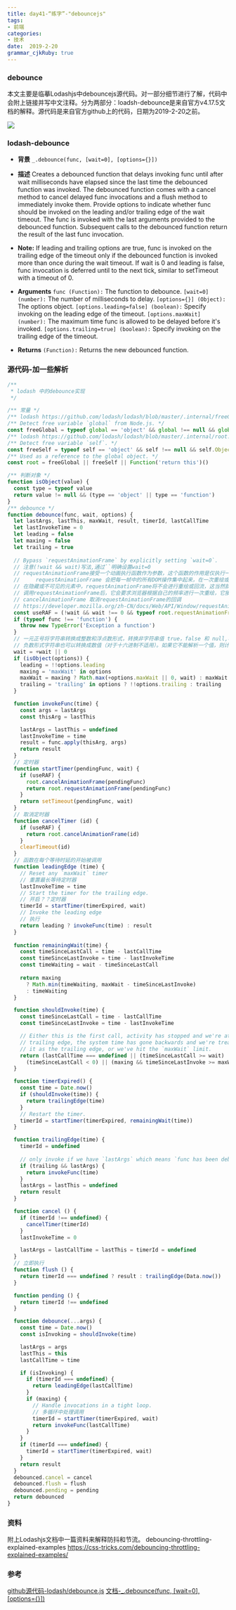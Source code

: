```yaml
---
title: day41-“练字”-"debouncejs"
tags: 
- 前端
categories: 
- 技术
date:  2019-2-20
grammar_cjkRuby: true
---
```

### debounce
本文主要是临摹Lodashjs中debouncejs源代码。对一部分细节进行了解，代码中会附上链接并写中文注释。分为两部分：loadsh-debounce是来自官方v4.17.5文档的解释。源代码是来自官方github上的代码，日期为2019-2-20之前。

![](https://ws1.sinaimg.cn/large/b15ca614gy1g06aij5xjkj20u01hc0yq.jpg)
<!--more-->

### lodash-debounce
+ **背景** 
`_.debounce(func, [wait=0], [options={}])`
+ **描述**
Creates a debounced function that delays invoking func until after wait milliseconds have elapsed since the last time the debounced function was invoked. The debounced function comes with a cancel method to cancel delayed func invocations and a flush method to immediately invoke them. Provide options to indicate whether func should be invoked on the leading and/or trailing edge of the wait timeout. The func is invoked with the last arguments provided to the debounced function. Subsequent calls to the debounced function return the result of the last func invocation. 

+ **Note:**
If leading and trailing options are true, func is invoked on the trailing edge of the timeout only if the debounced function is invoked more than once during the wait timeout. 
If wait is 0 and leading is false, func invocation is deferred until to the next tick, similar to setTimeout with a timeout of 0. 
+ **Arguments**
`func (Function):` The function to debounce.
`[wait=0] (number):` The number of milliseconds to delay.
`[options={}] (Object):` The options object.
`[options.leading=false] (boolean):` Specify invoking on the leading edge of the timeout.
`[options.maxWait] (number):` The maximum time func is allowed to be delayed before it's invoked.
`[options.trailing=true] (boolean):` Specify invoking on the trailing edge of the timeout.
+ **Returns**
`(Function):` Returns the new debounced function.

### 源代码-加一些解析
```javascript
/**
 * lodash 中的debounce实现
 */

/** 常量 */
/** lodash https://github.com/lodash/lodash/blob/master/.internal/freeGlobal.js */
/** Detect free variable `global` from Node.js. */
const freeGlobal = typeof global == 'object' && global !== null && global.Object === Object && global
/** lodash https://github.com/lodash/lodash/blob/master/.internal/root.js */
/** Detect free variable `self`. */
const freeSelf = typeof self == 'object' && self !== null && self.Object === Object && self
/** Used as a reference to the global object. */
const root = freeGlobal || freeSelf || Function('return this')()

/** 判断对象 */
function isObject(value) {
  const type = typeof value
  return value != null && (type == 'object' || type == 'function')
}
/** debounce */
function debounce(func, wait, options) {
  let lastArgs, lastThis, maxWait, result, timerId, lastCallTime
  let lastInvokeTime = 0
  let leading = false
  let maxing = false
  let trailing = true
  
  // Bypass `requestAnimationFrame` by explicitly setting `wait=0`.
  // 注意(!wait && wait)写法,通过``明确设置wait=0
  // requestAnimationFrame接受一个动画执行函数作为参数，这个函数的作用是仅执行一帧动画的渲染。回调函数会在浏览器下一次重绘之前执行
  //     requestAnimationFrame 会把每一帧中的所有DOM操作集中起来，在一次重绘或回流中就完成，并且重绘或回流的时间间隔紧紧跟随浏览器的刷新频率，一般来说，这个频率为每秒60帧
  // 在隐藏或不可见的元素中，requestAnimationFrame将不会进行重绘或回流，这当然就意味着更少的的cpu，gpu和内存使用量。
  // 调用requestAnimationFrame后，它会要求浏览器根据自己的频率进行一次重绘，它接收一个回调函数作为参数，在即将开始的浏览器重绘时，会调用这个函数，并会给这个函数传入调用回调函数时的时间作为参数。由于requestAnimationFrame的功效只是一次性的，所以若想达到动画效果，则必须连续不断的调用requestAnimationFrame
  // cancelAnimationFrame 取消requestAnimationFrame的回调
  // https://developer.mozilla.org/zh-CN/docs/Web/API/Window/requestAnimationFrame
  const useRAF = (!wait && wait !== 0 && typeof root.requestAnimationFrame === 'Function')
  if (typeof func !== 'function') {
    throw new TypeError('Exception a function')
  }
  // 一元正号将字符串转换成整数和浮点数形式，转换非字符串值 true，false 和 null,小数和十六进制格式字符串。
  // 负数形式字符串也可以转换成数值（对于十六进制不适用）。如果它不能解析一个值，则计算结果为 NaN。
  wait = +wait || 0
  if (isObject(options)) {
    leading = !!options.leading
    maxing = 'maxWait' in options
    maxWait = maxing ? Math.max(+options.maxWait || 0, wait) : maxWait
    trailing = 'trailing' in options ? !!options.trailing : trailing
  }

  function invokeFunc(time) {
    const args = lastArgs
    const thisArg = lastThis

    lastArgs = lastThis = undefined
    lastInvokeTime = time
    result = func.apply(thisArg, args)
    return result
  }
  // 定时器
  function startTimer(pendingFunc, wait) {
    if (useRAF) {
      root.cancelAnimationFrame(pendingFunc)
      return root.requestAnimationFrame(pendingFunc)
    }
    return setTimeout(pendingFunc, wait)
  }
  // 取消定时器
  function cancelTimer (id) {
    if (useRAF) {
      return root.cancelAnimationFrame(id)
    }
    clearTimeout(id)
  }
  // 函数在每个等待时延的开始被调用
  function leadingEdge (time) {
    // Reset any `maxWait` timer
    // 重置最长等待定时器
    lastInvokeTime = time
    // Start the timer for the trailing edge.
    // 开启？？定时器
    timerId = startTimer(timerExpired, wait)
    // Invoke the leading edge
    // 执行
    return leading ? invokeFunc(time) : result
  }
  
  function remainingWait(time) {
    const timeSinceLastCall = time - lastCallTime
    const timeSinceLastInvoke = time - lastInvokeTime
    const timeWaiting = wait - timeSinceLastCall
    
    return maxing
      ? Math.min(timeWaiting, maxWait - timeSinceLastInvoke)
      : timeWaiting
  }

  function shouldInvoke(time) {
    const timeSinceLastCall = time - lastCallTime
    const timeSinceLastInvoke = time - lastInvokeTime

    // Either this is the first call, activity has stopped and we're at the
    // trailing edge, the system time has gone backwards and we're treating
    // it as the trailing edge, or we've hit the `maxWait` limit.
    return (lastCallTime === undefined || (timeSinceLastCall >= wait) ||
      (timeSinceLastCall < 0) || (maxing && timeSinceLastInvoke >= maxWait))
  }

  function timerExpired() {
    const time = Date.now()
    if (shouldInvoke(time)) {
      return trailingEdge(time)
    }
    // Restart the timer.
    timerId = startTimer(timerExpired, remainingWait(time))
  }

  function trailingEdge(time) {
    timerId = undefined
    
    // only invoke if we have `lastArgs` which means `func has been debounced at least once
    if (trailing && lastArgs) {
      return invokeFunc(time)
    }
    lastArgs = lastThis = undefined
    return result
  }

  function cancel () {
    if (timerId !== undefined) {
      cancelTimer(timerId)
    }
    lastInvokeTime = 0

    lastArgs = lastCallTime = lastThis = timerId = undefined
  }
  // 立即执行
  function flush () {
    return timerId === undefined ? result : trailingEdge(Data.now())
  }

  function pending () {
    return timerId !== undefined
  }

  function debounce(...args) {
    const time = Date.now()
    const isInvoking = shouldInvoke(time)

    lastArgs = args
    lastThis = this
    lastCallTime = time

    if (isInvoking) {
      if (timerId === undefined) {
        return leadingEdge(lastCallTime)
      }
      if (maxing) {
        // Handle invocations in a tight loop.
        // 多循环中处理调用
        timerId = startTimer(timerExpired, wait)
        return invokeFunc(lastCallTime)
      }
    }
    if (timerId === undefined) {
      timerId = startTimer(timerExpired, wait)
    }
    return result
  }
  debounced.cancel = cancel
  debounced.flush = flush
  debounced.pending = pending
  return debounced
}
```
### 资料
附上Lodashjs文档中一篇资料来解释防抖和节流。
debouncing-throttling-explained-examples https://css-tricks.com/debouncing-throttling-explained-examples/

### 参考
[github源代码-lodash/debounce.js][1]
[文档-_.debounce(func, [wait=0], [options={}])][2]


  [1]: https://github.com/lodash/lodash/blob/master/debounce.js
  [2]: https://www.lodashjs.com/docs/4.17.5.html#debounce